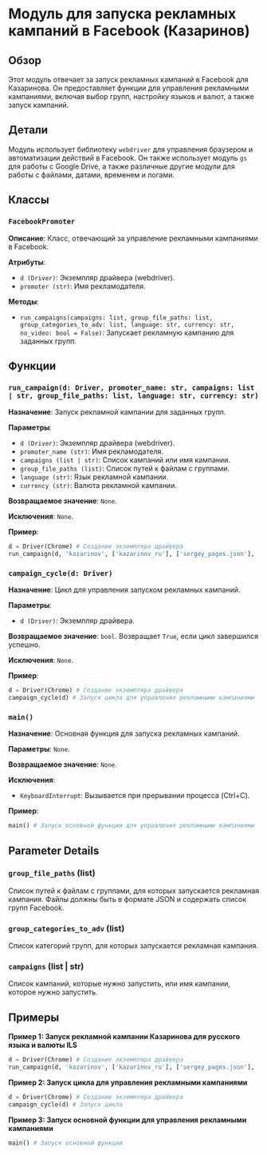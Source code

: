 # Модуль для запуска рекламных кампаний в Facebook (Казаринов)
## Обзор

Этот модуль отвечает за запуск рекламных кампаний в Facebook для Казаринова. Он предоставляет функции для управления рекламными кампаниями, включая выбор групп, настройку языков и валют, а также запуск кампаний.

## Детали

Модуль использует библиотеку `webdriver` для управления браузером и автоматизации действий в Facebook. Он также использует модуль `gs` для работы с Google Drive, а также различные другие модули для работы с файлами, датами, временем и логами.

## Классы
### `FacebookPromoter`

**Описание**: Класс, отвечающий за управление рекламными кампаниями в Facebook.

**Атрибуты**:
- `d (Driver)`: Экземпляр драйвера (webdriver).
- `promoter (str)`: Имя рекламодателя.

**Методы**:
- `run_campaigns(campaigns: list, group_file_paths: list, group_categories_to_adv: list, language: str, currency: str, no_video: bool = False)`:  Запускает рекламную кампанию для заданных групп.

## Функции

### `run_campaign(d: Driver, promoter_name: str, campaigns: list | str, group_file_paths: list, language: str, currency: str)`

**Назначение**: Запуск рекламной кампании для заданных групп.

**Параметры**:
- `d (Driver)`: Экземпляр драйвера (webdriver).
- `promoter_name (str)`: Имя рекламодателя.
- `campaigns (list | str)`: Список кампаний или имя кампании.
- `group_file_paths (list)`: Список путей к файлам с группами.
- `language (str)`: Язык рекламной кампании.
- `currency (str)`: Валюта рекламной кампании.

**Возвращаемое значение**: `None`.

**Исключения**: `None`.

**Пример**:
```python
d = Driver(Chrome) # Создание экземпляра драйвера
run_campaign(d, 'kazarinov', ['kazarinov_ru'], ['sergey_pages.json'], 'RU', 'ILS') # Запуск кампании Казаринова для русского языка и валюты ILS.
```
### `campaign_cycle(d: Driver)`

**Назначение**: Цикл для управления запуском рекламных кампаний. 

**Параметры**:
- `d (Driver)`: Экземпляр драйвера.

**Возвращаемое значение**: `bool`. Возвращает `True`, если цикл завершился успешно.

**Исключения**: `None`.

**Пример**:
```python
d = Driver(Chrome) # Создание экземпляра драйвера
campaign_cycle(d) # Запуск цикла для управления рекламными кампаниями
```

### `main()`

**Назначение**: Основная функция для запуска рекламных кампаний.

**Параметры**: `None`.

**Возвращаемое значение**: `None`.

**Исключения**:
- `KeyboardInterrupt`: Вызывается при прерывании процесса (Ctrl+C).

**Пример**:
```python
main() # Запуск основной функции для управления рекламными кампаниями
```

## Parameter Details

### `group_file_paths` (list)
Список путей к файлам с группами, для которых запускается рекламная кампания. Файлы должны быть в формате JSON и содержать список групп Facebook.

### `group_categories_to_adv` (list)

Список категорий групп, для которых запускается рекламная кампания. 
 
### `campaigns` (list | str)

Список кампаний, которые нужно запустить, или имя кампании, которое нужно запустить. 

## Примеры

**Пример 1: Запуск рекламной кампании Казаринова для русского языка и валюты ILS**

```python
d = Driver(Chrome) # Создание экземпляра драйвера
run_campaign(d, 'kazarinov', ['kazarinov_ru'], ['sergey_pages.json'], 'RU', 'ILS') # Запуск кампании
```

**Пример 2: Запуск цикла для управления рекламными кампаниями**

```python
d = Driver(Chrome) # Создание экземпляра драйвера
campaign_cycle(d) # Запуск цикла
```

**Пример 3: Запуск основной функции для управления рекламными кампаниями**

```python
main() # Запуск основной функции
```